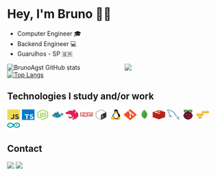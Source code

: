 # Hey, I'm Bruno 🤙🏽 


- Computer Engineer 🎓
- Backend Engineer 💻
- Guarulhos - SP 🇧🇷

<img align='right' src="https://media.giphy.com/media/iIqmM5tTjmpOB9mpbn/giphy.gif" width="230">

![BrunoAgst GitHub stats](https://github-readme-stats.vercel.app/api?username=BrunoAgst&hide=contribs,prs&theme=tokyonight)<br>
[![Top Langs](https://github-readme-stats.vercel.app/api/top-langs/?username=BrunoAgst&hide=python,vue,html,css&layout=compact&theme=tokyonight)](https://github.com/anuraghazra/github-readme-stats)

## Technologies I study and/or work
<div>
  <img align="center" alt="javascript" height="25" width="30" src="https://raw.githubusercontent.com/devicons/devicon/master/icons/javascript/javascript-original.svg">
    <img align="center" alt="typescript" height="25" width="30" src="https://raw.githubusercontent.com/devicons/devicon/master/icons/typescript/typescript-original.svg">
  <img align="center" alt="nodejs" height="25" width="30" src="https://raw.githubusercontent.com/devicons/devicon/master/icons/nodejs/nodejs-original.svg">
  <img align="center" alt="express" height="25" width="30" src="https://raw.githubusercontent.com/devicons/devicon/master/icons/docker/docker-original.svg">
  <img align="center" alt="nestjs" height="25" width="30" src="https://raw.githubusercontent.com/devicons/devicon/master/icons/nestjs/nestjs-plain.svg">
  <img align="center" alt="npm" height="25" width="30" src="https://raw.githubusercontent.com/devicons/devicon/master/icons/npm/npm-original-wordmark.svg">
  <img align="center" alt="bash" height="25" width="30" src="https://raw.githubusercontent.com/devicons/devicon/master/icons/bash/bash-original.svg">
  <img align="center" alt="linux" height="25" width="30" src="https://raw.githubusercontent.com/devicons/devicon/master/icons/linux/linux-original.svg">
  <img align="center" alt="git" height="25" width="30" src="https://raw.githubusercontent.com/devicons/devicon/master/icons/git/git-original.svg">
  <img align="center" alt="mongodb" height="25" width="30" src="https://raw.githubusercontent.com/devicons/devicon/master/icons/mongodb/mongodb-original.svg">
  <img align="center" alt="redis" height="25" width="30" src="https://raw.githubusercontent.com/devicons/devicon/master/icons/redis/redis-original.svg">
  <img align="center" alt="mysql" height="25" width="30" src="https://raw.githubusercontent.com/devicons/devicon/master/icons/mysql/mysql-original.svg">
  <img align="center" alt="raspberrypi" height="25" width="30" src="https://raw.githubusercontent.com/devicons/devicon/master/icons/raspberrypi/raspberrypi-original.svg">
  <img align="center" alt="amazon" height="25" width="30" src="https://github.com/devicons/devicon/blob/master/icons/amazonwebservices/amazonwebservices-original.svg">
  <img align="center" alt="arduino" height="25" width="30" src="https://raw.githubusercontent.com/devicons/devicon/master/icons/arduino/arduino-original.svg">
</div>

## Contact
<a href="https://www.linkedin.com/in/bruno-augusto-81790170/"><img src="https://img.shields.io/badge/LinkedIn-0077B5?style=for-the-badge&logo=linkedin&logoColor=white"></a>
<a href="mailto:bruno_agst@hotmail.com"><img src="https://img.shields.io/badge/Microsoft_Outlook-0078D4?style=for-the-badge&logo=microsoft-outlook&logoColor=white"></a>
